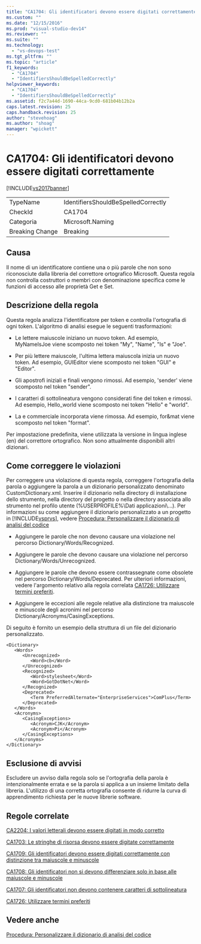 ```yaml
---
title: "CA1704: Gli identificatori devono essere digitati correttamente | Microsoft Docs"
ms.custom: ""
ms.date: "12/15/2016"
ms.prod: "visual-studio-dev14"
ms.reviewer: ""
ms.suite: ""
ms.technology: 
  - "vs-devops-test"
ms.tgt_pltfrm: ""
ms.topic: "article"
f1_keywords: 
  - "CA1704"
  - "IdentifiersShouldBeSpelledCorrectly"
helpviewer_keywords: 
  - "CA1704"
  - "IdentifiersShouldBeSpelledCorrectly"
ms.assetid: f2c7a44d-1690-44ca-9cd0-681b04b12b2a
caps.latest.revision: 25
caps.handback.revision: 25
author: "stevehoag"
ms.author: "shoag"
manager: "wpickett"
---
```

# CA1704: Gli identificatori devono essere digitati correttamente
[!INCLUDE[vs2017banner](../code-quality/includes/vs2017banner.md)]

|||  
|-|-|  
|TypeName|IdentifiersShouldBeSpelledCorrectly|  
|CheckId|CA1704|  
|Categoria|Microsoft.Naming|  
|Breaking Change|Breaking|  
  
## Causa  
 Il nome di un identificatore contiene una o più parole che non sono riconosciute dalla libreria del correttore ortografico Microsoft.  Questa regola non controlla costruttori o membri con denominazione specifica come le funzioni di accesso alle proprietà Get e Set.  
  
## Descrizione della regola  
 Questa regola analizza l'identificatore per token e controlla l'ortografia di ogni token.  L'algoritmo di analisi esegue le seguenti trasformazioni:  
  
-   Le lettere maiuscole iniziano un nuovo token.  Ad esempio, MyNameIsJoe viene scomposto nei token "My", "Name", "Is" e "Joe".  
  
-   Per più lettere maiuscole, l'ultima lettera maiuscola inizia un nuovo token.  Ad esempio, GUIEditor viene scomposto nei token "GUI" e "Editor".  
  
-   Gli apostrofi iniziali e finali vengono rimossi.  Ad esempio, 'sender' viene scomposto nel token "sender".  
  
-   I caratteri di sottolineatura vengono considerati fine del token e rimossi.  Ad esempio, Hello\_world viene scomposto nei token "Hello" e "world".  
  
-   La e commerciale incorporata viene rimossa.  Ad esempio, for&mat viene scomposto nel token "format".  
  
 Per impostazione predefinita, viene utilizzata la versione in lingua inglese \(en\) del correttore ortografico.  Non sono attualmente disponibili altri dizionari.  
  
## Come correggere le violazioni  
 Per correggere una violazione di questa regola, correggere l'ortografia della parola o aggiungere la parola a un dizionario personalizzato denominato CustomDictionary.xml.  Inserire il dizionario nella directory di installazione dello strumento, nella directory del progetto o nella directory associata allo strumento nel profilo utente \(%USERPROFILE%\\Dati applicazioni\\...\).  Per informazioni su come aggiungere il dizionario personalizzato a un progetto in [!INCLUDE[vsprvs](../code-quality/includes/vsprvs_md.md)], vedere [Procedura: Personalizzare il dizionario di analisi del codice](../code-quality/how-to-customize-the-code-analysis-dictionary.md)  
  
-   Aggiungere le parole che non devono causare una violazione nel percorso Dictionary\/Words\/Recognized.  
  
-   Aggiungere le parole che devono causare una violazione nel percorso Dictionary\/Words\/Unrecognized.  
  
-   Aggiungere le parole che devono essere contrassegnate come obsolete nel percorso Dictionary\/Words\/Deprecated.  Per ulteriori informazioni, vedere l'argomento relativo alla regola correlata [CA1726: Utilizzare termini preferiti](../code-quality/ca1726-use-preferred-terms.md).  
  
-   Aggiungere le eccezioni alle regole relative alla distinzione tra maiuscole e minuscole degli acronimi nel percorso Dictionary\/Acronyms\/CasingExceptions.  
  
 Di seguito è fornito un esempio della struttura di un file del dizionario personalizzato.  
  
```  
<Dictionary>  
   <Words>  
      <Unrecognized>  
         <Word>cb</Word>  
      </Unrecognized>  
      <Recognized>  
         <Word>stylesheet</Word>  
         <Word>GotDotNet</Word>  
      </Recognized>  
      <Deprecated>  
         <Term PreferredAlternate="EnterpriseServices">ComPlus</Term>  
      </Deprecated>  
   </Words>  
   <Acronyms>  
      <CasingExceptions>  
         <Acronym>CJK</Acronym>  
         <Acronym>Pi</Acronym>  
      </CasingExceptions>  
   </Acronyms>  
</Dictionary>  
```  
  
## Esclusione di avvisi  
 Escludere un avviso dalla regola solo se l'ortografia della parola è intenzionalmente errata e se la parola si applica a un insieme limitato della libreria.  L'utilizzo di una corretta ortografia consente di ridurre la curva di apprendimento richiesta per le nuove librerie software.  
  
## Regole correlate  
 [CA2204: I valori letterali devono essere digitati in modo corretto](../code-quality/ca2204-literals-should-be-spelled-correctly.md)  
  
 [CA1703: Le stringhe di risorsa devono essere digitate correttamente](../code-quality/ca1703-resource-strings-should-be-spelled-correctly.md)  
  
 [CA1709: Gli identificatori devono essere digitati correttamente con distinzione tra maiuscole e minuscole](../code-quality/ca1709-identifiers-should-be-cased-correctly.md)  
  
 [CA1708: Gli identificatori non si devono differenziare solo in base alle maiuscole e minuscole](../code-quality/ca1708-identifiers-should-differ-by-more-than-case.md)  
  
 [CA1707: Gli identificatori non devono contenere caratteri di sottolineatura](../code-quality/ca1707-identifiers-should-not-contain-underscores.md)  
  
 [CA1726: Utilizzare termini preferiti](../code-quality/ca1726-use-preferred-terms.md)  
  
## Vedere anche  
 [Procedura: Personalizzare il dizionario di analisi del codice](../code-quality/how-to-customize-the-code-analysis-dictionary.md)